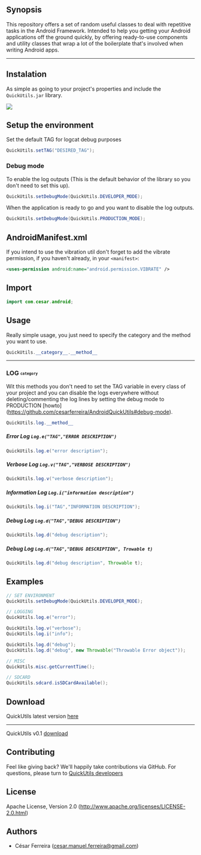 ## Synopsis

This repository offers a set of random useful classes to deal with repetitive tasks in the Android Framework.
Intended to help you getting your Android applications off the ground quickly, by offering ready-to-use components and utility classes that wrap a lot of the boilerplate that's involved when writing Android apps.


-----

## Instalation
As simple as going to your project's properties and include the `QuickUtils.jar` library.

 ![](http://developer.android.com/images/developing/adt-props-libRef.png)



## Setup the environment
Set the default TAG for logcat debug purposes

```java
QuickUtils.setTAG("DESIRED_TAG");
```


### Debug mode

To enable the log outputs (This is the default behavior of the library so you don't need to set this up).

```java
QuickUtils.setDebugMode(QuickUtils.DEVELOPER_MODE);
```

When the application is ready to go and you want to disable the log outputs.

```java
QuickUtils.setDebugMode(QuickUtils.PRODUCTION_MODE);
```

AndroidManifest.xml
-------------------

If you intend to use the vibration util don't forget to add the vibrate permission, if you haven't already, in your `<manifest>`:

```xml
<uses-permission android:name="android.permission.VIBRATE" />   
```

Import
------
```java
import com.cesar.android;
```


## Usage
Really simple usage, you just need to specify the category and the method you want to use.

```java
QuickUtils.__category__.__method__
```
-------------------
### LOG <sub><sup>`category`</sup></sub>

Wit this methods you don't need to set the TAG variable in every class of your project and you can disable the logs everywhere without deleting/commenting the log lines by setting the debug mode to PRODUCTION [howto] (https://github.com/cesarferreira/AndroidQuickUtils#debug-mode).

```java
QuickUtils.log.__method__
```


##### Error Log `Log.e("TAG","ERROR DESCRIPTION")`

```java
QuickUtils.log.e("error description");
```

##### Verbose Log `Log.v("TAG","VERBOSE DESCRIPTION")`

```java
QuickUtils.log.v("verbose description");
```

##### Information Log `Log.i("information description")`

```java
QuickUtils.log.i("TAG","INFORMATION DESCRIPTION");
```

##### Debug Log `Log.d("TAG","DEBUG DESCRIPTION")`

```java
QuickUtils.log.d("debug description");
```

##### Debug Log `Log.d("TAG","DEBUG DESCRIPTION", Trowable t)`

```java
QuickUtils.log.d("debug description", Throwable t);
```

## Examples


```java
// SET ENVIRONMENT
QuickUtils.setDebugMode(QuickUtils.DEVELOPER_MODE);

// LOGGING
QuickUtils.log.e("error");

QuickUtils.log.v("verbose");
QuickUtils.log.i("info");

QuickUtils.log.d("debug");
QuickUtils.log.d("debug", new Throwable("Throwable Error object"));

// MISC
QuickUtils.misc.getCurrentTime();

// SDCARD
QuickUtils.sdcard.isSDCardAvailable();
```

## Download

QuickUtils latest version [here](TestReadme.java)

---------------
QuickUtils v0.1 [download](java-classmate/blob/master/src/test/java/com/fasterxml/classmate/TestReadme.java)


## Contributing
Feel like giving back? We'll happily take contributions via GitHub. For questions, please turn to [QuickUtils developers](mailto:cesar.manuel.ferreira@gmail.com)

## License
Apache License, Version 2.0 (http://www.apache.org/licenses/LICENSE-2.0.html)

## Authors
 * César Ferreira (cesar.manuel.ferreira@gmail.com)
